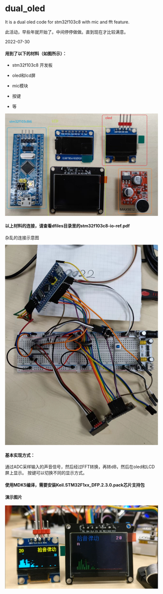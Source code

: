 # dual_oled
It is a dual oled code for stm32f103c8 with mic and fft feature.

此活动，早些年就开始了。中间停停做做。直到现在才比较满意。

2022-07-30

#### 用到了以下的材料（如图所示）：
* stm32f103c8 开发板

* oled和lcd屏

* mic模块

* 按键

* 等

![图片](dfiles/components.jpg)

#### 以上材料的连接，请查看dfiles目录里的stm32f103c8-io-ref.pdf

杂乱的连接示意图

![图片](dfiles/connection.jpg)

#### 基本实现方式：
通过ADC采样输入的声音信号，然后经过FFT转换，再转dB，然后在oled和LCD屏上显示。
按键可以切换不同的显示方式。

#### 使用MDK5编译，需要安装Keil.STM32F1xx_DFP.2.3.0.pack芯片支持包

#### 演示图片

![图片](dfiles/showpic.png)




